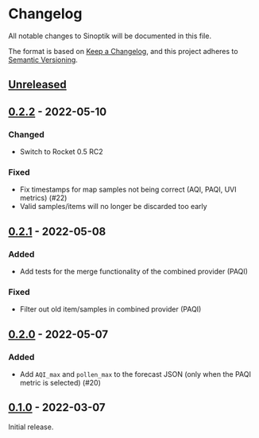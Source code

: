 # Changelog

All notable changes to Sinoptik will be documented in this file.

The format is based on [Keep a Changelog](https://keepachangelog.com/en/1.0.0/),
and this project adheres to [Semantic Versioning](https://semver.org/spec/v2.0.0.html).

## [Unreleased]

## [0.2.2] - 2022-05-10

### Changed

* Switch to Rocket 0.5 RC2

### Fixed

* Fix timestamps for map samples not being correct (AQI, PAQI, UVI metrics) (#22)
* Valid samples/items will no longer be discarded too early

## [0.2.1] - 2022-05-08

### Added

* Add tests for the merge functionality of the combined provider (PAQI)

### Fixed

* Filter out old item/samples in combined provider (PAQI)

## [0.2.0] - 2022-05-07

### Added

* Add `AQI_max` and `pollen_max` to the forecast JSON (only when the PAQI
  metric is selected) (#20)

## [0.1.0] - 2022-03-07

Initial release.

[Unreleased]: https://git.luon.net/paul/sinoptik/compare/v0.2.2...HEAD
[0.2.2]: https://git.luon.net/paul/sinoptik/compare/v0.2.1...v0.2.2
[0.2.1]: https://git.luon.net/paul/sinoptik/compare/v0.2.0...v0.2.1
[0.2.0]: https://git.luon.net/paul/sinoptik/compare/v0.1.0...v0.2.0
[0.1.0]: https://git.luon.net/paul/sinoptik/commits/tag/v0.1.0
